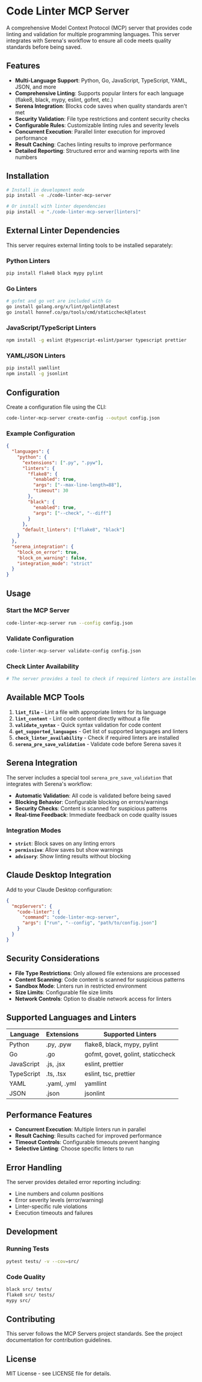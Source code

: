 # Code Linter MCP Server

A comprehensive Model Context Protocol (MCP) server that provides code linting and validation for multiple programming languages. This server integrates with Serena's workflow to ensure all code meets quality standards before being saved.

## Features

- **Multi-Language Support**: Python, Go, JavaScript, TypeScript, YAML, JSON, and more
- **Comprehensive Linting**: Supports popular linters for each language (flake8, black, mypy, eslint, gofmt, etc.)
- **Serena Integration**: Blocks code saves when quality standards aren't met
- **Security Validation**: File type restrictions and content security checks
- **Configurable Rules**: Customizable linting rules and severity levels
- **Concurrent Execution**: Parallel linter execution for improved performance
- **Result Caching**: Caches linting results to improve performance
- **Detailed Reporting**: Structured error and warning reports with line numbers

## Installation

```bash
# Install in development mode
pip install -e ./code-linter-mcp-server

# Or install with linter dependencies
pip install -e "./code-linter-mcp-server[linters]"
```

## External Linter Dependencies

This server requires external linting tools to be installed separately:

### Python Linters
```bash
pip install flake8 black mypy pylint
```

### Go Linters
```bash
# gofmt and go vet are included with Go
go install golang.org/x/lint/golint@latest
go install honnef.co/go/tools/cmd/staticcheck@latest
```

### JavaScript/TypeScript Linters
```bash
npm install -g eslint @typescript-eslint/parser typescript prettier
```

### YAML/JSON Linters
```bash
pip install yamllint
npm install -g jsonlint
```

## Configuration

Create a configuration file using the CLI:

```bash
code-linter-mcp-server create-config --output config.json
```

### Example Configuration

```json
{
  "languages": {
    "python": {
      "extensions": [".py", ".pyw"],
      "linters": {
        "flake8": {
          "enabled": true,
          "args": ["--max-line-length=88"],
          "timeout": 30
        },
        "black": {
          "enabled": true,
          "args": ["--check", "--diff"]
        }
      },
      "default_linters": ["flake8", "black"]
    }
  },
  "serena_integration": {
    "block_on_error": true,
    "block_on_warning": false,
    "integration_mode": "strict"
  }
}
```

## Usage

### Start the MCP Server
```bash
code-linter-mcp-server run --config config.json
```

### Validate Configuration
```bash
code-linter-mcp-server validate-config config.json
```

### Check Linter Availability
```bash
# The server provides a tool to check if required linters are installed
```

## Available MCP Tools

1. **`lint_file`** - Lint a file with appropriate linters for its language
2. **`lint_content`** - Lint code content directly without a file
3. **`validate_syntax`** - Quick syntax validation for code content
4. **`get_supported_languages`** - Get list of supported languages and linters
5. **`check_linter_availability`** - Check if required linters are installed
6. **`serena_pre_save_validation`** - Validate code before Serena saves it

## Serena Integration

The server includes a special tool `serena_pre_save_validation` that integrates with Serena's workflow:

- **Automatic Validation**: All code is validated before being saved
- **Blocking Behavior**: Configurable blocking on errors/warnings
- **Security Checks**: Content is scanned for suspicious patterns
- **Real-time Feedback**: Immediate feedback on code quality issues

### Integration Modes

- **`strict`**: Block saves on any linting errors
- **`permissive`**: Allow saves but show warnings
- **`advisory`**: Show linting results without blocking

## Claude Desktop Integration

Add to your Claude Desktop configuration:

```json
{
  "mcpServers": {
    "code-linter": {
      "command": "code-linter-mcp-server",
      "args": ["run", "--config", "path/to/config.json"]
    }
  }
}
```

## Security Considerations

- **File Type Restrictions**: Only allowed file extensions are processed
- **Content Scanning**: Code content is scanned for suspicious patterns
- **Sandbox Mode**: Linters run in restricted environment
- **Size Limits**: Configurable file size limits
- **Network Controls**: Option to disable network access for linters

## Supported Languages and Linters

| Language   | Extensions        | Supported Linters                    |
|------------|------------------|--------------------------------------|
| Python     | .py, .pyw        | flake8, black, mypy, pylint         |
| Go         | .go              | gofmt, govet, golint, staticcheck    |
| JavaScript | .js, .jsx        | eslint, prettier                     |
| TypeScript | .ts, .tsx        | eslint, tsc, prettier                |
| YAML       | .yaml, .yml      | yamllint                             |
| JSON       | .json            | jsonlint                             |

## Performance Features

- **Concurrent Execution**: Multiple linters run in parallel
- **Result Caching**: Results cached for improved performance
- **Timeout Controls**: Configurable timeouts prevent hanging
- **Selective Linting**: Choose specific linters to run

## Error Handling

The server provides detailed error reporting including:
- Line numbers and column positions
- Error severity levels (error/warning)
- Linter-specific rule violations
- Execution timeouts and failures

## Development

### Running Tests
```bash
pytest tests/ -v --cov=src/
```

### Code Quality
```bash
black src/ tests/
flake8 src/ tests/
mypy src/
```

## Contributing

This server follows the MCP Servers project standards. See the project documentation for contribution guidelines.

## License

MIT License - see LICENSE file for details.
